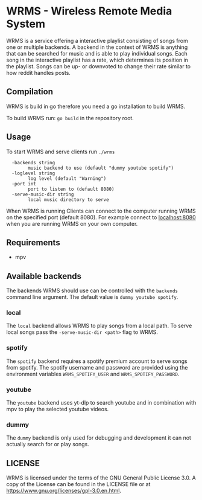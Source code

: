 # WRMS - Wireless Remote Media System

WRMS is a service offering a interactive playlist consisting of songs from one
or multiple backends.
A backend in the context of WRMS is anything that can be searched for music and
is able to play individual songs.
Each song in the interactive playlist has a rate, which determines its
position in the playlist.
Songs can be up- or downvoted to change their rate similar to how reddit handles
posts.

## Compilation

WRMS is build in go therefore you need a go installation to build WRMS.

To build WRMS run: `go build` in the repository root.

## Usage

To start WRMS and serve clients run `./wrms`

```Usage of ./wrms:
  -backends string
    	music backend to use (default "dummy youtube spotify")
  -loglevel string
    	log level (default "Warning")
  -port int
    	port to listen to (default 8080)
  -serve-music-dir string
    	local music directory to serve
```

When WRMS is running Clients can connect to the computer running WRMS on the
specified port (default 8080).
For example connect to [localhost:8080](htpp://localhost:8080) when you are
running WRMS on your own computer.

## Requirements

* mpv

## Available backends

The backends WRMS should use can be controlled with the `backends` command line
argument.
The default value is `dummy youtube spotify`.

### local

The `local` backend allows WRMS to play songs from a local path.
To serve local songs pass the `-serve-music-dir <path>` flag to WRMS.

### spotify

The `spotify` backend requires a spotify premium account to serve songs from
spotify.
The spotify username and password are provided using the environment variables
`WRMS_SPOTIFY_USER` and `WRMS_SPOTIFY_PASSWORD`.

### youtube

The `youtube` backend uses yt-dlp to search youtube and in combination with
mpv to play the selected youtube videos.

### dummy

The `dummy` backend is only used for debugging and development it can not
actually search for or play songs.

## LICENSE

WRMS is licensed under the terms of the GNU General Public License 3.0.
A copy of the License can be found in the LICENSE file or at
https://www.gnu.org/licenses/gpl-3.0.en.html.

